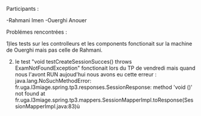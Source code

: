 Participants :

-Rahmani Imen
-Ouerghi Anouer

Problémes rencontrées :

1)les tests sur les controlleurs et les components fonctionait sur la machine de Ouerghi mais pas celle de Rahmani.

2) le test "void testCreateSessionSucces() throws ExamNotFoundException" fonctionait lors du TP de vendredi mais quand nous l'avont 
   RUN aujoud'hui nous avons eu cette erreur : java.lang.NoSuchMethodError: fr.uga.l3miage.spring.tp3.responses.SessionResponse: method 'void <init>()' not found
   at fr.uga.l3miage.spring.tp3.mappers.SessionMapperImpl.toResponse(SessionMapperImpl.java:83)ù

    